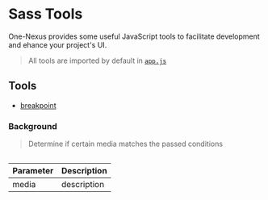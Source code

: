 # Sass Tools

One-Nexus provides some useful JavaScript tools to facilitate development and ehance your project's UI.

> All tools are imported by default in [`app.js`](../../app.js)

## Tools

* [breakpoint](#breakpoint)

### Background

> Determine if certain media matches the passed conditions

```scss
```

<table class="table">
    <thead>
        <tr>
            <th>Parameter</th>
            <th>Description</th>
        </tr>
    </thead>
    <tbody>
        <tr>
            <td>media</td>
            <td>description</td>
        </tr>
    </tbody>
</table>

```scss

```